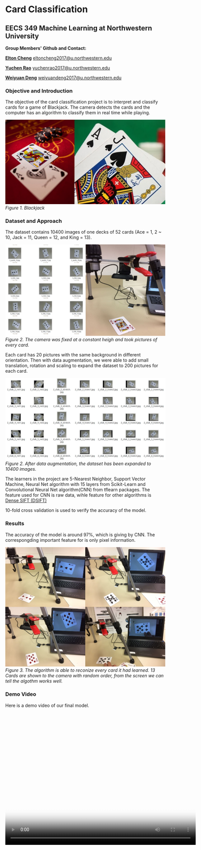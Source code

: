 # Card Classification
## EECS 349 Machine Learning at Northwestern University

**Group Members' Github and Contact:** 

[**Elton Cheng**](https://github.com/echeng22) eltoncheng2017@u.northwestern.edu

[**Yuchen Rao**](https://github.com/yuchenrao) yuchenrao2017@u.northwestern.edu

[**Weiyuan Deng**](https://github.com/WeiyuanDeng) weiyuandeng2017@u.northwestern.edu


### Objective and Introduction

The objective of the card classification project is to interpret and classify cards for a game of Blackjack. The camera detects the cards  and the computer has an algorithm to classify them in real time while playing.

![image of Blackjack here](/images/image1.JPG)
*Figure 1. Blackjack*

### Dataset and Approach

The dataset contains 10400 images of one decks of 52 cards (Ace = 1, 2 ~ 10, Jack = 11, Queen = 12, and King = 13). 

![image of getting dataset](/images/image2.JPG)
*Figure 2. The camera was fixed at a constant heigh and took pictures of every card.*

Each card has 20 pictures with the same background in different orientation. Then with data augmentation, we were able to add small translation, rotation and scaling to expand the dataset to 200 pictures for each card.

![image of after data augmentation](/images/image5.JPG)
*Figure 2. After data augmentation, the dataset has been expanded to 10400 images.*

The learners in the project are 5-Nearest Neighbor, Support Vector Machine, Neural Net algorithm with 15 layers from Scikit-Learn
and Convolutional Neural Net algorithm(CNN) from tflearn packages. The feature used for CNN is raw data, wihle feature for other algorithms is [Dense SIFT (DSIFT)](http://docs.opencv.org/trunk/da/df5/tutorial_py_sift_intro.html)

10-fold cross validation is used to verify the accuracy of the model.

### Results

The accuracy of the model is around 97%, which is giving by CNN. The correspongding important feature for is only pixel information. 

![image of card recognition](/images/Image3.JPG)
*Figure 3. The algorithm is able to reconize every card it had learned. 13 Cards are shown to the camera with random order, from the screen we can tell the algothm works well.*

### Demo Video

Here is a demo video of our final model.

<div align="center">
    <video align="center" src="demo/mltest.mp4" poster="images/demo.JPG" width="600" height="400" controls preload></video>
</div>
